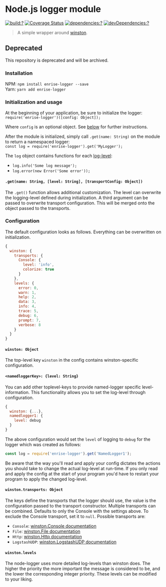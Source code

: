 # Node.js logger module

[![build:?](https://img.shields.io/travis/Enrise/node-logger.svg?style=flat-square)](https://travis-ci.org/Enrise/node-logger)
[![Coverage Status](https://img.shields.io/coveralls/Enrise/node-logger/master.svg?style=flat-square)](https://coveralls.io/github/Enrise/node-logger?branch=master)
[![dependencies:?](https://img.shields.io/david/Enrise/node-logger.svg?style=flat-square)](https://david-dm.org/Enrise/node-logger)
[![devDependencies:?](https://img.shields.io/david/dev/Enrise/node-logger.svg?style=flat-square)](https://david-dm.org/Enrise/node-logger)

> A simple wrapper around [winston](https://github.com/winstonjs/winston).

## Deprecated
This repository is deprecated and will be archived.

### Installation
NPM: `npm install enrise-logger --save`  
Yarn: `yarn add enrise-logger`

### Initialization and usage
At the beginning of your application, be sure to initialize the logger:  
`require('enrise-logger')([config: Object]);`

Where `config` is an optional object. See [below](#configuration) for further instructions.

After the module is initialized, simply call `.get(name: String)` on the module to return a namespaced logger:  
`const log = require('enrise-logger').get('MyLogger');`

The `log` object contains functions for each [log-level](#levels):

- `log.info('Some log message');`
- `log.error(new Error('Some error'));`

#### `.get(name: String, [level: String], [transportConfig: Object])`
The `.get()` function allows additional customization. The level can overwrite the logging-level defined during initialization. A third argument can be passed to overwrite transport configuration. This will be merged onto the object passed to the transports.

### Configuration

The default configuration looks as follows. Everything can be overwritten on initialization.
```javascript
{
  winston: {
    transports: {
      Console: {
        level: 'info',
        colorize: true
      }
    },
    levels: {
      error: 0,
      warn: 1,
      help: 2,
      data: 3,
      info: 4,
      trace: 5,
      debug: 6,
      prompt: 7,
      verbose: 8
    }
  }
}
```

#### `winston: Object`
The top-level key `winston` in the config contains winston-specific configuration.

#### `<namedloggerKey>: {level: String}`
You can add other toplevel-keys to provide named-logger specific level-information. This functionality allows you to set the log-level through configuration.

``` javascript
{
  winston: {...},
  namedlogger1: {
    level: debug
  }
}
```

The above configuration would set the `level` of logging to `debug` for the logger which was created as follows:

```javascript
const log = require('enrise-logger').get('NamedLogger1');
```

Be aware that the way you'll read and apply your config dictates the actions you should take to change the actual log-level
at run-time. If you only read and apply the config at the start of your program you'd have to restart your program to apply the changed log-level.

#### `winston.transports: Object`
The keys define the transports that the logger should use, the value is the configuration passed to the transport constructor. Multiple transports can be combined. Defaults to only the Console with the settings above. To exclude the Console transport, set it to `null`. Possible transports are:

- `Console`: [winston.Console documentation](https://github.com/winstonjs/winston/blob/master/docs/transports.md#console-transport)
- `File`: [winston.File documentation](https://github.com/winstonjs/winston/blob/master/docs/transports.md#file-transport)
- `Http`: [winston.Http documentation](https://github.com/winstonjs/winston/blob/master/docs/transports.md#http-transport)
- `LogstashUDP`: [winston.LogstashUDP documentation](https://www.npmjs.com/package/winston-logstash-udp)

#### `winston.levels`
The node-logger uses more detailed log-levels than winston does. The higher the priority the more important the message is considered to be, and the lower the corresponding integer priority. These levels can be modified to your liking.

